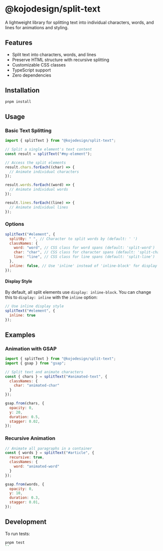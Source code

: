 # @kojodesign/split-text

A lightweight library for splitting text into individual characters, words, and lines for animations and styling.

## Features

- Split text into characters, words, and lines
- Preserve HTML structure with recursive splitting
- Customizable CSS classes
- TypeScript support
- Zero dependencies

## Installation

```bash
pnpm install
```

## Usage

### Basic Text Splitting

```javascript
import { splitText } from "@kojodesign/split-text";

// Split a single element's text content
const result = splitText("#my-element");

// Access the split elements
result.chars.forEach((char) => {
  // Animate individual characters
});

result.words.forEach((word) => {
  // Animate individual words
});

result.lines.forEach((line) => {
  // Animate individual lines
});
```

### Options

```javascript
splitText("#element", {
  splitBy: " ", // Character to split words by (default: ' ')
  classNames: {
    word: "word", // CSS class for word spans (default: 'split-word')
    char: "char", // CSS class for character spans (default: 'split-char')
    line: "line", // CSS class for line spans (default: 'split-line')
  },
  inline: false, // Use 'inline' instead of 'inline-block' for display style (default: false)
});
```
 
#### Display Style

By default, all split elements use `display: inline-block`. You can change this to `display: inline` with the `inline` option:

```javascript
// Use inline display style
splitText("#element", {
  inline: true
});
```

## Examples

### Animation with GSAP

```javascript
import { splitText } from "@kojodesign/split-text";
import { gsap } from "gsap";

// Split text and animate characters
const { chars } = splitText("#animated-text", {
  classNames: {
    char: "animated-char"
  }
});

gsap.from(chars, {
  opacity: 0,
  y: 20,
  duration: 0.5,
  stagger: 0.02,
});
```

### Recursive Animation

```javascript
// Animate all paragraphs in a container
const { words } = splitText("#article", { 
  recursive: true,
  classNames: {
    word: "animated-word"
  }
});

gsap.from(words, {
  opacity: 0,
  y: 10,
  duration: 0.3,
  stagger: 0.01,
});
```

## Development

To run tests:

```bash
pnpm test
``